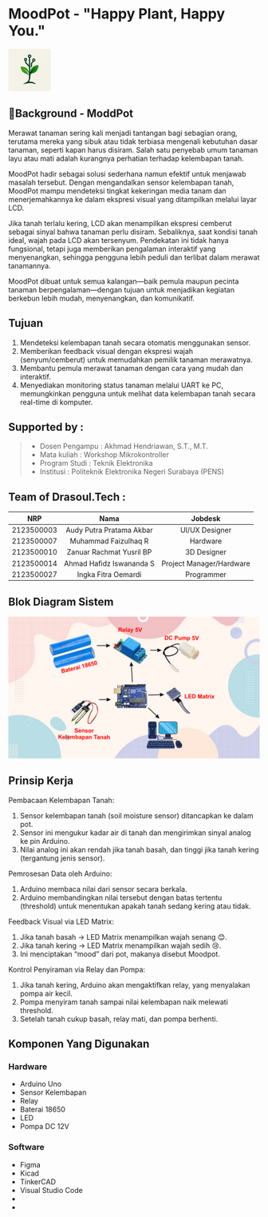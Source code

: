 # MoodPot - "Happy Plant, Happy You."

<img src="https://github.com/audyakbar4/SafeGuard-Nano/blob/main/Assets/brandinglogo.jpg" width="85" height="85">

## 🌱Background - ModdPot
Merawat tanaman sering kali menjadi tantangan bagi sebagian orang, terutama mereka yang sibuk atau tidak terbiasa mengenali kebutuhan dasar tanaman, seperti kapan harus disiram. Salah satu penyebab umum tanaman layu atau mati adalah kurangnya perhatian terhadap kelembapan tanah.

MoodPot hadir sebagai solusi sederhana namun efektif untuk menjawab masalah tersebut. Dengan mengandalkan sensor kelembapan tanah, MoodPot mampu mendeteksi tingkat kekeringan media tanam dan menerjemahkannya ke dalam ekspresi visual yang ditampilkan melalui layar LCD.

Jika tanah terlalu kering, LCD akan menampilkan ekspresi cemberut sebagai sinyal bahwa tanaman perlu disiram. Sebaliknya, saat kondisi tanah ideal, wajah pada LCD akan tersenyum. Pendekatan ini tidak hanya fungsional, tetapi juga memberikan pengalaman interaktif yang menyenangkan, sehingga pengguna lebih peduli dan terlibat dalam merawat tanamannya.

MoodPot dibuat untuk semua kalangan—baik pemula maupun pecinta tanaman berpengalaman—dengan tujuan untuk menjadikan kegiatan berkebun lebih mudah, menyenangkan, dan komunikatif.

## Tujuan
1. Mendeteksi kelembapan tanah secara otomatis menggunakan sensor.
2. Memberikan feedback visual dengan ekspresi wajah (senyum/cemberut) untuk memudahkan pemilik tanaman merawatnya.
3. Membantu pemula merawat tanaman dengan cara yang mudah dan interaktif.
4. Menyediakan monitoring status tanaman melalui UART ke PC, memungkinkan pengguna untuk melihat data kelembapan tanah secara real-time di komputer.

## Supported by :
>- Dosen Pengampu : Akhmad Hendriawan, S.T., M.T.
>- Mata kuliah : Workshop Mikrokontroller
>- Program Studi : Teknik Elektronika
>- Institusi : Politeknik Elektronika Negeri Surabaya (PENS)

## Team of Drasoul.Tech :
|      NRP      |       Nama      |    Jobdesk    |
| :-----------:|:----------------:| :------------:|
|2123500003|Audy Putra Pratama Akbar|UI/UX Designer|
|2123500007|Muhammad Faizulhaq R|Hardware|
|2123500010|Zanuar Rachmat Yusril BP|3D Designer|
|2123500014|Ahmad Hafidz Iswananda S|Project Manager/Hardware|
|2123500027|Ingka Fitra Oemardi|Programmer|


## Blok Diagram Sistem
<img src="https://github.com/audyakbar4/SafeGuard-Nano/blob/main/Assets/blok-sistem.png">

## Prinsip Kerja
Pembacaan Kelembapan Tanah:
1. Sensor kelembapan tanah (soil moisture sensor) ditancapkan ke dalam pot.
2. Sensor ini mengukur kadar air di tanah dan mengirimkan sinyal analog ke pin Arduino.
3. Nilai analog ini akan rendah jika tanah basah, dan tinggi jika tanah kering (tergantung jenis sensor).

Pemrosesan Data oleh Arduino:
1. Arduino membaca nilai dari sensor secara berkala.
2. Arduino membandingkan nilai tersebut dengan batas tertentu (threshold) untuk menentukan apakah tanah sedang kering atau tidak.

Feedback Visual via LED Matrix:
1. Jika tanah basah → LED Matrix menampilkan wajah senang 😊.
2. Jika tanah kering → LED Matrix menampilkan wajah sedih 😢.
3. Ini menciptakan “mood” dari pot, makanya disebut Moodpot.

Kontrol Penyiraman via Relay dan Pompa:
1. Jika tanah kering, Arduino akan mengaktifkan relay, yang menyalakan pompa air kecil.
2. Pompa menyiram tanah sampai nilai kelembapan naik melewati threshold.
3. Setelah tanah cukup basah, relay mati, dan pompa berhenti.

## Komponen Yang Digunakan

### Hardware
- Arduino Uno
- Sensor Kelembapan
- Relay
- Baterai 18650
- LED
- Pompa DC 12V


### Software
- Figma
- Kicad
- TinkerCAD
- Visual Studio Code
- 
- 



